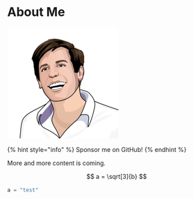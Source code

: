 # About Me

![](.gitbook/assets/c87c34d3cb7f5487017e76ba4520d245.png)

{% hint style="info" %}
Sponsor me on GitHub!
{% endhint %}

More and more content is coming.

$$
a = \sqrt[3]{b}
$$

```python
a = "test"
```


